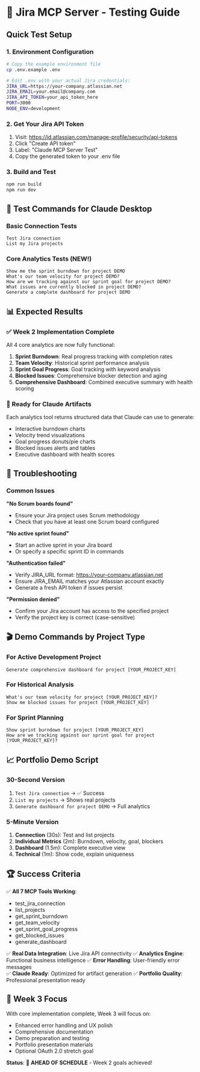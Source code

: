 # 🧪 Jira MCP Server - Testing Guide

## Quick Test Setup

### 1. Environment Configuration
```bash
# Copy the example environment file
cp .env.example .env

# Edit .env with your actual Jira credentials:
JIRA_URL=https://your-company.atlassian.net
JIRA_EMAIL=your.email@company.com
JIRA_API_TOKEN=your_api_token_here
PORT=3000
NODE_ENV=development
```

### 2. Get Your Jira API Token
1. Visit: https://id.atlassian.com/manage-profile/security/api-tokens
2. Click "Create API token"
3. Label: "Claude MCP Server Test"
4. Copy the generated token to your .env file

### 3. Build and Test
```bash
npm run build
npm run dev
```

## 🎯 Test Commands for Claude Desktop

### Basic Connection Tests
```
Test Jira connection
List my Jira projects
```

### Core Analytics Tests (NEW!)
```
Show me the sprint burndown for project DEMO
What's our team velocity for project DEMO?
How are we tracking against our sprint goal for project DEMO?
What issues are currently blocked in project DEMO?
Generate a complete dashboard for project DEMO
```

## 📊 Expected Results

### ✅ Week 2 Implementation Complete
All 4 core analytics are now fully functional:

1. **Sprint Burndown**: Real progress tracking with completion rates
2. **Team Velocity**: Historical sprint performance analysis
3. **Sprint Goal Progress**: Goal tracking with keyword analysis
4. **Blocked Issues**: Comprehensive blocker detection and aging
5. **Comprehensive Dashboard**: Combined executive summary with health scoring

### 🎨 Ready for Claude Artifacts
Each analytics tool returns structured data that Claude can use to generate:
- Interactive burndown charts
- Velocity trend visualizations
- Goal progress donuts/pie charts
- Blocked issues alerts and tables
- Executive dashboard with health scores

## 🔧 Troubleshooting

### Common Issues

**"No Scrum boards found"**
- Ensure your Jira project uses Scrum methodology
- Check that you have at least one Scrum board configured

**"No active sprint found"** 
- Start an active sprint in your Jira board
- Or specify a specific sprint ID in commands

**"Authentication failed"**
- Verify JIRA_URL format: https://your-company.atlassian.net
- Ensure JIRA_EMAIL matches your Atlassian account exactly
- Generate a fresh API token if issues persist

**"Permission denied"**
- Confirm your Jira account has access to the specified project
- Verify the project key is correct (case-sensitive)

## 🎬 Demo Commands by Project Type

### For Active Development Project
```
Generate comprehensive dashboard for project [YOUR_PROJECT_KEY]
```

### For Historical Analysis
```
What's our team velocity for project [YOUR_PROJECT_KEY]?
Show me blocked issues for project [YOUR_PROJECT_KEY]
```

### For Sprint Planning
```
Show sprint burndown for project [YOUR_PROJECT_KEY]
How are we tracking against our sprint goal for project [YOUR_PROJECT_KEY]?
```

## 📈 Portfolio Demo Script

### 30-Second Version
1. `Test Jira connection` → ✅ Success
2. `List my projects` → Shows real projects  
3. `Generate dashboard for project DEMO` → Full analytics

### 5-Minute Version
1. **Connection** (30s): Test and list projects
2. **Individual Metrics** (2m): Burndown, velocity, goal, blockers
3. **Dashboard** (1.5m): Complete executive view
4. **Technical** (1m): Show code, explain uniqueness

## 🏆 Success Criteria

✅ **All 7 MCP Tools Working**:
- test_jira_connection
- list_projects  
- get_sprint_burndown
- get_team_velocity
- get_sprint_goal_progress
- get_blocked_issues
- generate_dashboard

✅ **Real Data Integration**: Live Jira API connectivity
✅ **Analytics Engine**: Functional business intelligence
✅ **Error Handling**: User-friendly error messages  
✅ **Claude Ready**: Optimized for artifact generation
✅ **Portfolio Quality**: Professional presentation ready

## 🚀 Week 3 Focus

With core implementation complete, Week 3 will focus on:
- Enhanced error handling and UX polish
- Comprehensive documentation
- Demo preparation and testing
- Portfolio presentation materials
- Optional OAuth 2.0 stretch goal

**Status**: 🎉 **AHEAD OF SCHEDULE** - Week 2 goals achieved!
